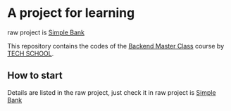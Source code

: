 # A project for learning
raw project is [Simple Bank](https://github.com/techschool/simplebank/)

This repository contains the codes of the [Backend Master Class](https://bit.ly/backendmaster) course by [TECH SCHOOL](https://bit.ly/m/techschool).

## How to start
Details are listed in the raw project, just check it in  raw project is [Simple Bank](https://github.com/techschool/simplebank/)